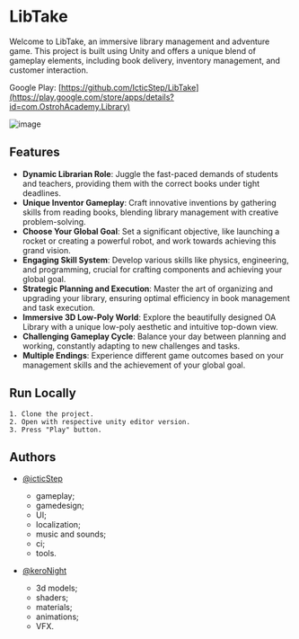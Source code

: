 
# LibTake

Welcome to LibTake, an immersive library management and adventure game. This project is built using Unity and offers a unique blend of gameplay elements, including book delivery, inventory management, and customer interaction.

Google Play: [https://github.com/IcticStep/LibTake](https://play.google.com/store/apps/details?id=com.OstrohAcademy.Library)

![image](https://github.com/IcticStep/LibTake/assets/59373161/dc88ae5d-2d3a-4117-b0a0-bad68e1aa112)

## Features

- **Dynamic Librarian Role**: Juggle the fast-paced demands of students and teachers, providing them with the correct books under tight deadlines.
- **Unique Inventor Gameplay**: Craft innovative inventions by gathering skills from reading books, blending library management with creative problem-solving.
- **Choose Your Global Goal**: Set a significant objective, like launching a rocket or creating a powerful robot, and work towards achieving this grand vision.
- **Engaging Skill System**: Develop various skills like physics, engineering, and programming, crucial for crafting components and achieving your global goal.
- **Strategic Planning and Execution**: Master the art of organizing and upgrading your library, ensuring optimal efficiency in book management and task execution.
- **Immersive 3D Low-Poly World**: Explore the beautifully designed OA Library with a unique low-poly aesthetic and intuitive top-down view.
- **Challenging Gameplay Cycle**: Balance your day between planning and working, constantly adapting to new challenges and tasks.
- **Multiple Endings**: Experience different game outcomes based on your management skills and the achievement of your global goal.

## Run Locally

    1. Clone the project.
    2. Open with respective unity editor version.
    3. Press "Play" button.

## Authors

- [@icticStep](https://www.github.com/icticStep)
    - gameplay;
    - gamedesign;
    - UI;
    - localization;
    - music and sounds;
    - ci;
    - tools.
      
- [@keroNight](https://www.github.com/keroNight)
    - 3d models;
    - shaders;
    - materials;
    - animations;
    - VFX.
